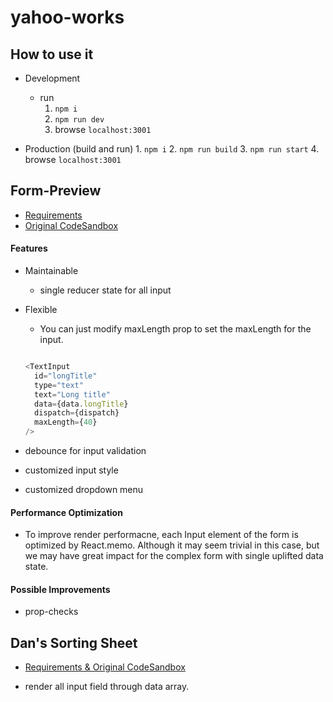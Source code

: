 # yahoo-works


## How to use it
* Development
    * run
        1. `npm i`
        2. `npm run dev`
        3. browse `localhost:3001`

* Production (build and run)
        1. `npm i`
        2. `npm run build`
        3. `npm run start`
        4. browse `localhost:3001`


## Form-Preview
* [Requirements](https://github.com/han3zeng/yahoo-works/wiki/Form-Requirements)
* [Original CodeSandbox](https://codesandbox.io/s/jolly-worker-f7t97?file=/src/App.js)

#### Features

* Maintainable
    * single reducer state for all input

* Flexible
    * You can just modify maxLength prop to set the maxLength for the input.

    ```js

    <TextInput
      id="longTitle"
      type="text"
      text="Long title"
      data={data.longTitle}
      dispatch={dispatch}
      maxLength={40}
    />

    ```

* debounce for input validation
* customized input style
* customized dropdown menu

#### Performance Optimization
* To improve render performacne, each Input element of the form is optimized by React.memo. Although it may seem trivial in this case, but we may have great impact for the complex form with single uplifted data state.

#### Possible Improvements
* prop-checks

## Dan's Sorting Sheet
* [Requirements & Original CodeSandbox](https://codesandbox.io/s/kind-haibt-z5hun?file=/app.js)

* render all input field through data array.
